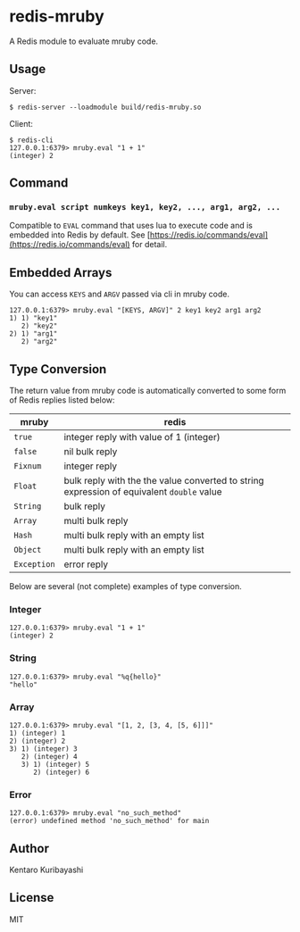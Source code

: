 # redis-mruby

A Redis module to evaluate mruby code.

## Usage

Server:

```shell
$ redis-server --loadmodule build/redis-mruby.so
```

Client:

```shell
$ redis-cli
127.0.0.1:6379> mruby.eval "1 + 1"
(integer) 2
```

## Command

### `mruby.eval script numkeys key1, key2, ..., arg1, arg2, ...`

Compatible to `EVAL` command that uses lua to execute code and is embedded into Redis by default. See [https://redis.io/commands/eval](https://redis.io/commands/eval) for detail.

## Embedded Arrays

You can access `KEYS` and `ARGV` passed via cli in mruby code. 

```shell
127.0.0.1:6379> mruby.eval "[KEYS, ARGV]" 2 key1 key2 arg1 arg2
1) 1) "key1"
   2) "key2"
2) 1) "arg1"
   2) "arg2"
```

## Type Conversion

The return value from mruby code is automatically converted to some form of Redis replies listed below:

| mruby | redis |
|-----------|------------|
| `true` | integer reply with value of 1 (integer) |
| `false` | nil bulk reply |
| `Fixnum` | integer reply |
| `Float` | bulk reply with the the value converted to string expression of equivalent `double` value |
| `String` | bulk reply |
| `Array` | multi bulk reply |
| `Hash` | multi bulk reply with an empty list |
| `Object` | multi bulk reply with an empty list |
| `Exception` | error reply |

Below are several (not complete) examples of type conversion.

### Integer

```shell
127.0.0.1:6379> mruby.eval "1 + 1"
(integer) 2
```

### String

```shell
127.0.0.1:6379> mruby.eval "%q{hello}"
"hello"
```

### Array

```shell
127.0.0.1:6379> mruby.eval "[1, 2, [3, 4, [5, 6]]]"
1) (integer) 1
2) (integer) 2
3) 1) (integer) 3
   2) (integer) 4
   3) 1) (integer) 5
      2) (integer) 6
```

### Error

```shell
127.0.0.1:6379> mruby.eval "no_such_method"
(error) undefined method 'no_such_method' for main
```

## Author

Kentaro Kuribayashi

## License

MIT